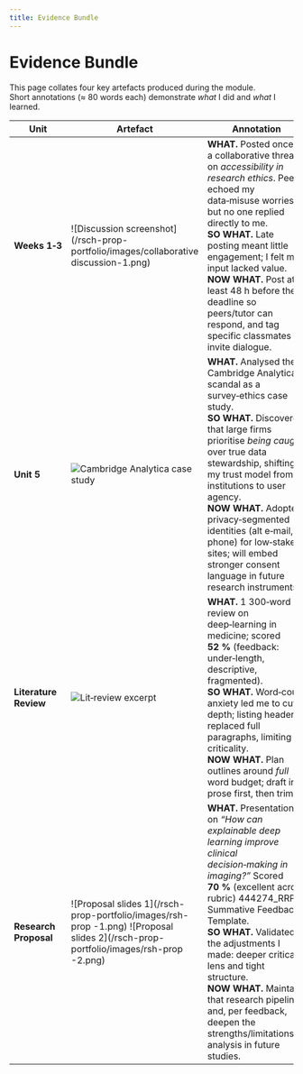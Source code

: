 ```yaml
---
title: Evidence Bundle
---
```


# Evidence Bundle  

This page collates four key artefacts produced during the module.  
Short annotations (≈ 80 words each) demonstrate *what* I did and *what* I learned.

| Unit | Artefact | Annotation |
|------|----------|------------|
| **Weeks 1‑3** | ![Discussion screenshot](/rsch-prop-portfolio/images/collaborative discussion-1.png) | **WHAT.** Posted once in a collaborative thread on *accessibility in research ethics*. Peers echoed my data‑misuse worries but no one replied directly to me.<br>**SO WHAT.** Late posting meant little engagement; I felt my input lacked value.<br>**NOW WHAT.** Post at least 48 h before the deadline so peers/tutor can respond, and tag specific classmates to invite dialogue. |
| **Unit 5** | ![Cambridge Analytica case study](/rsch-prop-portfolio/images/review-1.png) | **WHAT.** Analysed the Cambridge Analytica scandal as a survey‑ethics case study.<br>**SO WHAT.** Discovered that large firms prioritise *being caught* over true data stewardship, shifting my trust model from institutions to user agency.<br>**NOW WHAT.** Adopted privacy‑segmented identities (alt e‑mail, phone) for low‑stakes sites; will embed stronger consent language in future research instruments. |
| **Literature Review** | ![Lit‑review excerpt](/rsch-prop-portfolio/images/lit-review-1.png) | **WHAT.** 1 300‑word review on deep‑learning in medicine; scored **52 %** (feedback: under‑length, descriptive, fragmented).<br>**SO WHAT.** Word‑count anxiety led me to cut depth; listing headers replaced full paragraphs, limiting criticality.<br>**NOW WHAT.** Plan outlines around *full* word budget; draft in prose first, then trim. |
| **Research Proposal** | ![Proposal slides 1](/rsch-prop-portfolio/images/rsh-prop -1.png) ![Proposal slides 2](/rsch-prop-portfolio/images/rsh-prop -2.png) | **WHAT.** Presentation on *“How can explainable deep learning improve clinical decision‑making in imaging?”* Scored **70 %** (excellent across rubric) 444274_RRP Summative Feedback Template.<br>**SO WHAT.** Validated the adjustments I made: deeper critical lens and tight structure.<br>**NOW WHAT.** Maintain that research pipeline and, per feedback, deepen the strengths/limitations analysis in future studies. |

